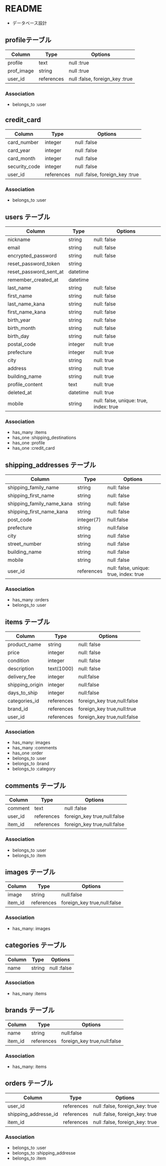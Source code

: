 # README


* データベース設計
## profileテーブル
|Column|Type|Options|
|------|----|-------|
|profile|text|null :true|
|prof_image|string|null :true|
|user_id|references|null :false, foreign_key :true|
### Association
 - belongs_to :user


## credit_card
|Column|Type|Options|
|------|----|-------|
|card_number|integer|null :false|
|card_year|integer|null :false|
|card_month|integer|null :false|
|security_code|integer|null :false|
|user_id|references|null :false, foreign_key :true|
### Association
 - belongs_to :user


## users テーブル
|Column|Type|Options|
|------|----|-------|
|nickname|string|null: false|
|email|string|null: false|
|encrypted_password|string| null: false|
|reset_password_token|string|
|reset_password_sent_at|datetime
|remember_created_at|datetime|
|last_name|string|null: false|
|first_name|string|null: false|
|last_name_kana|string|null: false|
|first_name_kana|string|null: false|
|birth_year|string|null: false|
|birth_month|string|null: false|
|birth_day|string|null: false|
|postal_code|integer|null: true|
|prefecture|integer|null: true|
|city|string|null: true|
|address|string|null: true|
|building_name|string|null: true|
|profile_content|text|null: true|
|deleted_at|datetime|null: true|
|mobile|string|null: false, unique: true, index: true|
### Association
 - has_many :items
 - has_one :shipping_destinations
 - has_one :profile
 - has_one :credit_card


## shipping_addresses テーブル
|Column|Type|Options|
|------|----|-------|
|shipping_family_name|string|null: false|
|shipping_first_name|string|null: false|
|shipping_family_name_kana|string|null: false|
|shipping_first_name_kana|string|null: false|
|post_code|integer(7)|null:false|
|prefecture|string|null:false|
|city|string|null :false|
|street_number|string|null :false|
|building_name|string|null :false|
|mobile|string|null :false|
|user_id|references|null: false, unique: true, index: true|
### Association
 - has_many :orders
 - belongs_to :user


## items テーブル
|Column|Type|Options|
|------|----|-------|
|product_name|string|null: false|
|price|integer|null: false|
|condition|integer|null: false|
|description|text(1000)|null: false|
|delivery_fee|integer|null:false|
|shipping_origin|integer|null:false|
|days_to_ship|integer|null:false|
|categories_id|references|foreign_key true,null:false|
|brand_id|references|foreign_key true,null:true|
|user_id|references|foreign_key true,null:false|
### Association
 - has_many: images
 - has_many :comments
 - has_one :order
 - belongs_to :user
 - belongs_to :brand
 - belongs_to :category


## comments テーブル
|Column|Type|Options|
|------|----|-------|
|comment|text|null :false|
|user_id|references|foreign_key true,null:false|
|item_id|references|foreign_key true,null:false|
### Association
 - belongs_to :user
 - belongs_to :item


## images テーブル
|Column|Type|Options|
|------|----|-------|
|image|string|null:false|
|item_id|references|foreign_key true,null:false|
### Association
 - has_many: images


## categories テーブル
|Column|Type|Options|
|------|----|-------|
|name|string|null :false|
### Association
 - has_many :items


## brands テーブル
|Column|Type|Options|
|------|----|-------|
|name|string|null:false|
|item_id|references|foreign_key true,null:false|
### Association
 - has_many: items


## orders テーブル
|Column|Type|Options|
|------|----|-------|
|user_id|references|null :false, foreign_key: true|
|shipping_addresse_id|references|null :false, foreign_key: true|
|item_id|references|null :false, foreign_key: true|
### Association
 - belongs_to :user
 - belongs_to :shipping_addresse
 - belongs_to :item